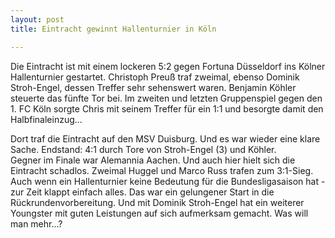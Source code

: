 ```yaml
---
layout: post
title: Eintracht gewinnt Hallenturnier in Köln

---
```


Die Eintracht ist mit einem lockeren 5:2 gegen Fortuna Düsseldorf ins Kölner Hallenturnier gestartet. Christoph Preuß traf zweimal, ebenso Dominik Stroh-Engel, dessen Treffer sehr sehenswert waren. Benjamin Köhler steuerte das fünfte Tor bei. Im zweiten und letzten Gruppenspiel gegen den 1. FC Köln sorgte Chris mit seinem Treffer für ein 1:1 und besorgte damit den Halbfinaleinzug...

Dort traf die Eintracht auf den MSV Duisburg. Und es war wieder eine klare Sache. Endstand: 4:1 durch Tore von Stroh-Engel (3) und Köhler.  
Gegner im Finale war Alemannia Aachen. Und auch hier hielt sich die Eintracht schadlos. Zweimal Huggel und Marco Russ trafen zum 3:1-Sieg.  
Auch wenn ein Hallenturnier keine Bedeutung für die Bundesligasaison hat - zur Zeit klappt einfach alles. Das war ein gelungener Start in die Rückrundenvorbereitung. Und mit Dominik Stroh-Engel hat ein weiterer Youngster mit guten Leistungen auf sich aufmerksam gemacht. Was will man mehr...?
